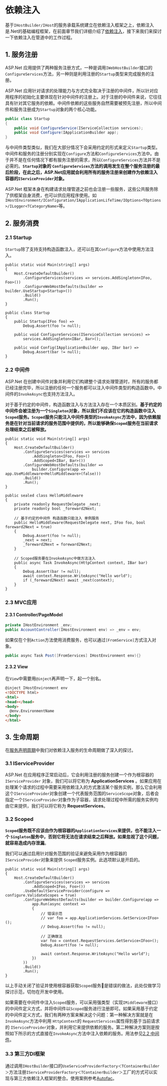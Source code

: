 # 依赖注入

基于`IHostBuilder/IHost`的服务承载系统建立在依赖注入框架之上，依赖注入是.Net的基础编程框架，在前面章节我们详细介绍了[依赖注入](../di/di.md)，接下来我们来探讨一下依赖注入在管道中的工作过程。

## 1. 服务注册

ASP.Net 应用提供了两种服务注册方式，一种是调用`IWebHostBuilder`接口的`ConfigureServices`方法，另一种则是利用注册的`Startup`类型来完成服务的注册。

ASP.Net 应用针对请求的处理能力与方式完全取决于注册的中间件，所以针对应用程序的初始化主要体现在针对中间件的注册上。对于注册的中间件来说，它往往具有针对其它服务的依赖。中间件依赖的这些服务自然需要被预先注册，所以中间件和服务注册成为`Startup`对象的两个核心功能。

```csharp
public class Startup
{
    public void ConfigureService(IServiceCollection services);
    public void Configure(IApplicationBuilder app);
}
```

与中间件类型类似，我们在大部分情况下会采用约定的形式来定义`Startup`类型。中间件和服务的注册分别实现在`Configure`方法和`ConfigureServices`方法中。由于并不是在任何情况下都有服务注册的需求，所以`ConfigureServices`方法并不是必需的。**`Startup`对象的 `ConfigureServices`方法的调用发生在整个服务注册的最后阶段，在此之后，ASP.Net应用就会利用所有的服务注册来创建作为依赖注入容器的`IServiceProvider`对象。**

ASP.Net 框架本身在构建请求处理管道之前也会注册一些服务，这些公共服务除了供框架自身消费，也可以供应用程序使用。如`IHostEnvironment/IConfiguration/IApplicationLifeTime/IOptions<TOptions>/ILogger<TCategoryName>`等。

## 2. 服务消费

### 2.1 Startup

`Startup`除了支持支持构造函数注入，还可以在其`Configure`方法中使用方法注入。

```csharp{4,12,18}
public static void Main(string[] args)
{
    Host.CreateDefaultBuilder()
        .ConfigureServices(services => services.AddSingleton<IFoo, Foo>())
        .ConfigureWebHostDefaults(builder => builder.UseStartup<Startup>())
        .Build()
        .Run();
}

public class Startup
{
    public Startup(IFoo foo) =>
        Debug.Assert(foo != null);

    public void ConfigureServices(IServiceCollection services) =>
        services.AddSingleton<IBar, Bar>();

    public void Config(IApplicationBuilder app, IBar bar) =>
        Debug.Assert(bar != null);
}
```

### 2.2 中间件

ASP.Net 在创建中间件对象并利用它们构建整个请求处理管道时，所有的服务都已经注册完毕，所以注册的任何一个服务都可以注入中间件类型的构造函数中。中间件的`InvokeAsync`也支持方法注入。

对于基于约定的中间件，构造函数注入与方法注入存在一个本质区别。**基于约定的中间件会被注册为一个`Singleton`对象，所以我们不应该在它的构造函数中注入`Scoped`服务。`Scoped`服务只能注入中间件类型的`InvokeAsync`方法中，因为依赖服务是在针对当前请求的服务范围中提供的，所以能够确保`Scoped`服务在当前请求处理结束之后被释放。**

```csharp{5,6,18-19,26-27}
public static void Main(string[] args)
{
    Host.CreateDefaultBuilder()
        .ConfigureServices(services => services
            .AddSingleton<IFoo, Foo>()
            .AddScoped<IBar, Bar>())
        .ConfigureWebHostDefaults(builder =>
            builder.Configure(app => app.UseMiddleware<HelloMiddleware>(false)))
        .Build()
        .Run();
}

public sealed class HelloMiddleware
{
    private readonly RequestDelegate _next;
    private readonly bool _foreward2Next;

    // 基于约定的中间件 构造函数只能注入 单例服务
    public HelloMiddleware(RequestDelegate next, IFoo foo, bool foreward2Next = true)
    {
        Debug.Assert(foo != null);
        _next = next;
        _foreward2Next = foreward2Next;
    }

    // Scoped服务要在InvokeAsync中做方法注入
    public async Task InvokeAsync(HttpContext context, IBar bar)
    {
        Debug.Assert(bar != null);
        await context.Response.WriteAsync("Hello world");
        if (_foreward2Next) await _next(context);
    }
}
```

### 2.3 MVC应用

#### 2.3.1 Controller/PageModel

```csharp
private IHostEnvironment _env;
public AccountController(IHostEnvironment env) => _env = env;
```

如果仅在个别`Action`方法使用消费服务，也可以通过`[FromService]`方式注入对象。

```csharp
public async Task Post([FromServices] IHostEnvironment env){}
```

#### 2.3.2 View

在`View`中需要用`@inject`再声明一下，起一个别名。

```html
@inject IHostEnvironment env
<!DOCTYPE html>
<html>
<head></head>
<body>
  @env.EnvironmentName
</body>
</html>
```

## 3. 生命周期

在[服务声明周期](../di/lifetime.md)中我们对依赖注入服务的生命周期做了深入的探讨。

### 3.1 IServiceProvider

ASP.Net 在应用程序正常启动后，它会利用注册的服务创建一个作为根容器的`IServiceProvider` 对象，我们可以将它称为 **ApplicationServices** 。如果应用在处理某个请求的过程中需要采用依赖注入的方式激活某个服务实例，那么它会利用这个`IServiceProvider`对象创建一个代表服务范围的`ServiceScope`对象，后者会指定一个`IServiceProvider`对象作为子容器，请求处理过程中所需的服务实例均由它来提供，我们可以将它称为 **RequestServices**。

### 3.2 Scoped

**`Scoped`服务既不应该由作为根容器的`ApplicationServices`来提供，也不能注入一个 `Singleton`服务中，否则它将无法在请求结束之后释放。如果忽视了这个问题，就容易造成内存泄漏**。

我们可以通过启用针对服务范围的验证来避免采用作为根容器的`IServiceProvider`对象来提供 `Scoped`服务实例。此选项默认是开启的。

```csharp{5-6,10-12,14-16}
public static void Main(string[] args)
{
    Host.CreateDefaultBuilder()
        .ConfigureServices(services => services
            .AddScoped<IFoo, Foo>())
        .UseDefaultServiceProvider(configure => configure.ValidateScopes = true)
        .ConfigureWebHostDefaults(builder => builder.Configure(app =>
            app.Run(async context =>
            {
                // 错误示范
                // var foo = app.ApplicationServices.GetService<IFoo>();
                // Debug.Assert(foo != null);

                // 正确做法
                var foo = context.RequestServices.GetService<IFoo>();
                Debug.Assert(foo != null);
                
                await context.Response.WriteAsync("Hello world");
            })
        ))
        .Build()
        .Run();
}
```

以上手动关闭了验证并使用根容器获取`Scoped`服务是错误的做法，此处仅做学习探讨示范，切勿在开发中使用。

如果需要在中间件中注入`Scoped`服务，可以采用强类型（实现`IMiddleware`接口）的中间件定义方式，并将中间件以`Scoped`服务进行注册即可。如果采用基于约定的中间件定义方式，我们有两种方案来解决这个问题：第一种解决方案就是在 `InvokeAsync`方法中利用 `HttpContext`的 `RequestServices`属性得到基于当前请求的 `IServiceProvider`对象，并利用它来提供依赖的服务。第二种解决方案则是按照如下所示的方式直接在`InvokeAsync`方法中注入依赖的服务。用法参见[2.2 中间件](#_2-2-中间件)。

### 3.3 第三方DI框架

通过调用`IHostBuilder`接口的`UseServiceProviderFactory＜TContainerBuilder＞`方法注册`IServiceProviderFactory＜TContainerBuilder＞`工厂的方式可以实现与第三方依赖注入框架的整合。使用案例参考[Autofac](../di/aspnet.md#_4-autofac)。
